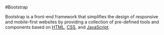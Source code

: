 #Bootstrap

Bootstrap is a front-end framework that simplifies the design of responsive and mobile-first websites by providing a collection of pre-defined tools and components based on [HTML](/wiki/HTML), [CSS](/wiki/CSS), and [JavaScript](/wiki/JavaScript).